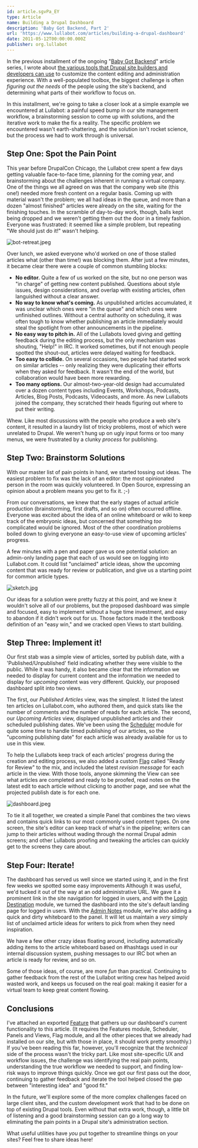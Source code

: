 ```yaml
---
id: article.sgvPa_EY
type: Article
name: Building a Drupal Dashboard
description: 'Baby Got Backend, Part 2'
url: 'https://www.lullabot.com/articles/building-a-drupal-dashboard'
date: 2011-05-12T00:00:00.000Z
publisher: org.lullabot
---
```

In the previous installment of the ongoing "[Baby Got Backend](http://chicago2011.drupal.org/sessions/baby-got-backend-content-administrators-are-users-too)" article series, I wrote about [the various tools that Drupal site builders and developers can use](http://www.lullabot.com/articles/baby-got-backend) to customize the content editing and administration experience. With a well-populated toolbox, the biggest challenge is often *figuring out the needs* of the people using the site's backend, and determining what parts of their workflow to focus on.

In this installment, we're going to take a closer look at a simple example we encountered at Lullabot: a painful speed bump in our site management workflow, a brainstorming session to come up with solutions, and the iterative work to make the fix a reality. The specific problem we encountered wasn't earth-shattering, and the solution isn't rocket science, but the process we had to work through is universal.

## Step One: Spot the Pain Point

This year before DrupalCon Chicago, the Lullabot crew spent a few days getting valuable face-to-face time, planning for the coming year, and brainstorming about the challenges inherent in running a virtual company. One of the things we all agreed on was that the company web site (this one!) needed more fresh content on a regular basis. Coming up with material wasn't the problem; we all had ideas in the queue, and more than a dozen "almost finished" articles were already on the site, waiting for the finishing touches. In the scramble of day-to-day work, though, balls kept being dropped and we weren't getting them out the door in a timely fashion. Everyone was frustrated: it seemed like a simple problem, but repeating "We should just do it!" wasn't helping.

![bot-retreat.jpeg](/_media/reprints/lullabot/bot-retreat.jpeg "bot-retreat.jpeg")

Over lunch, we asked everyone who'd worked on one of those stalled articles what (other than time!) was blocking them. After just a few minutes, it became clear there were a couple of common stumbling blocks:

- **No editor.** Quite a few of us worked on the site, but no one person was "in charge" of getting new content published. Questions about style issues, design considerations, and overlap with existing articles, often languished without a clear answer.
- **No way to know what's coming.** As unpublished articles accumulated, it was unclear which ones were "in the queue" and which ones were unfinished outlines. Without a central authority on scheduling, it was often tough to know whether publishing an article immediately would steal the spotlight from other announcements in the pipeline.
- **No easy way to pitch in.** All of the Lullabots loved giving and getting feedback during the editing process, but the only mechanism was shouting, "Help!" in IRC. It worked sometimes, but if not enough people spotted the shout-out, articles were delayed waiting for feedback.
- **Too easy to collide.** On several occasions, two people had started work on similar articles -- only realizing they were duplicating their efforts when they asked for feedback. It wasn't the end of the world, but collaboration would have been more rewarding.
- **Too many options.** Our almost-two-year-old design had accumulated over a dozen content types including Events, Workshops, Podcasts, Articles, Blog Posts, Podcasts, Videocasts, and more. As new Lullabots joined the company, they scratched their heads figuring out where to put their writing.

Whew. Like most discussions with the people who produce a web site's content, it resulted in a laundry list of tricky problems, most of which were unrelated to Drupal. We weren't hung up on ugly input forms or too many menus, we were frustrated by a clunky *process* for publishing.

## Step Two: Brainstorm Solutions

With our master list of pain points in hand, we started tossing out ideas. The easiest problem to fix was the lack of an editor: the most opinionated person in the room was quickly volunteered. In Open Source, expressing an opinion about a problem means you get to fix it. ;-)

From our conversations, we knew that the early stages of actual article production (brainstorming, first drafts, and so on) often occurred offline. Everyone was excited about the idea of an online whiteboard or wiki to keep track of the embryonic ideas, but concerned that something *too* complicated would be ignored. Most of the other coordination problems boiled down to giving everyone an easy-to-use view of upcoming articles' progress.

A few minutes with a pen and paper gave us one potential solution: an admin-only landing page that each of us would see on logging into Lullabot.com. It could list "unclaimed" article ideas, show the upcoming content that was ready for review or publication, and give us a starting point for common article types.

![sketch.jpg](/_media/reprints/lullabot/sketch.jpg "sketch.jpg")

Our ideas for a solution were pretty fuzzy at this point, and we knew it wouldn't solve all of our problems, but the proposed dashboard was simple and focused, easy to implement without a huge time investment, and easy to abandon if it didn't work out for us. Those factors made it the textbook definition of an "easy win," and we cracked open Views to start building.

## Step Three: Implement it!

Our first stab was a simple view of articles, sorted by publish date, with a 'Published/Unpublished' field indicating whether they were visible to the public. While it was handy, it also became clear that the information we needed to display for current content and the information we needed to display for *upcoming* content was very different. Quickly, our proposed dashboard split into two views.

The first, our *Published Articles* view, was the simplest. It listed the latest ten articles on Lullabot.com, who authored them, and quick stats like the number of comments and the number of reads for each article. The second, our *Upcoming Articles* view, displayed unpublished articles and their scheduled publishing dates. We've been using the [Scheduler](http://drupal.org/project/scheduler) module for quite some time to handle timed publishing of our articles, so the "upcoming publishing date" for each article was already available for us to use in this view.

To help the Lullabots keep track of each articles' progress during the creation and editing process, we also added a custom [Flag](http://drupal.org/project/flag) called "Ready for Review" to the mix, and included the latest *revision message* for each article in the view. With those tools, anyone skimming the View can see what articles are completed and ready to be proofed, read notes on the latest edit to each article without clicking to another page, and see what the projected publish date is for each one.

![dashboard.jpeg](/_media/reprints/lullabot/dashboard.jpeg "dashboard.jpeg")

To tie it all together, we created a simple Panel that combines the two views and contains quick links to our most commonly used content types. On one screen, the site's editor can keep track of what's in the pipeline; writers can jump to their articles without wading through the normal Drupal admin screens; and other Lullabots proofing and tweaking the articles can quickly get to the screens they care about.

## Step Four: Iterate!

The dashboard has served us well since we started using it, and in the first few weeks we spotted some easy improvements Although it was useful, we'd tucked it out of the way at an odd administrative URL. We gave it a prominent link in the site navigation for logged in users, and with the [Login Destination](http://drupal.org/project/login_destination) module, we turned the dashboard into the site's default landing page for logged in users. With the [Admin Notes](http://drupal.org/project/admin_notes) module, we're also adding a quick and dirty whiteboard to the panel. It will let us maintain a *very* simply list of unclaimed article ideas for writers to pick from when they need inspiration.

We have a few other crazy ideas floating around, including automatically adding items to the article whiteboard based on #hashtags used in our internal discussion system, pushing messages to our IRC bot when an article is ready for review, and so on.

Some of those ideas, of course, are more *fun* than practical. Continuing to gather feedback from the rest of the Lullabot writing crew has helped avoid wasted work, and keeps us focused on the real goal: making it easier for a virtual team to keep great content flowing.

## Conclusions

I've attached an exported [Feature](http://drupal.org/project/features) that gathers up our dashboard's current functionality to this article. (It requires the Features module, Scheduler, Panels and Views, Flag module, and all the other pieces that we already had installed on our site, but with those in place, it should work pretty smoothly.) If you've been reading this far, however, you'll recognize that the *technical* side of the process wasn't the tricky part. Like most site-specific UX and workflow issues, the challenge was identifying the real pain points, understanding the true workflow we needed to support, and finding low-risk ways to improve things quickly. Once we got our first pass out the door, continuing to gather feedback and iterate the tool helped closed the gap between "interesting idea" and "good fit."

In the future, we'll explore some of the more complex challenges faced on large client sites, and the custom development work that had to be done on top of existing Drupal tools. Even without that extra work, though, a little bit of listening and a good brainstorming session can go a long way to eliminating the pain points in a Drupal site's administration section.

What useful utilities have *you* put together to streamline things on your sites? Feel free to share ideas here!
